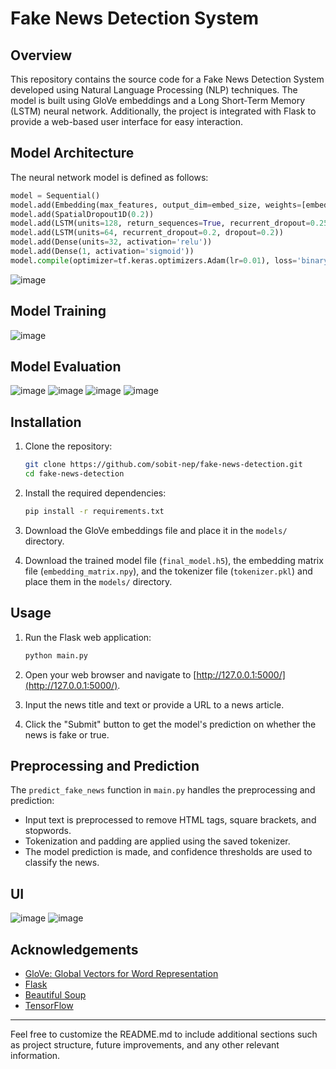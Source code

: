 # Fake News Detection System

## Overview

This repository contains the source code for a Fake News Detection System developed using Natural Language Processing (NLP) techniques. The model is built using GloVe embeddings and a Long Short-Term Memory (LSTM) neural network. Additionally, the project is integrated with Flask to provide a web-based user interface for easy interaction.

## Model Architecture

The neural network model is defined as follows:

```python
model = Sequential()
model.add(Embedding(max_features, output_dim=embed_size, weights=[embedding_matrix], input_length=maxlen, trainable=False))
model.add(SpatialDropout1D(0.2))
model.add(LSTM(units=128, return_sequences=True, recurrent_dropout=0.25, dropout=0.25))
model.add(LSTM(units=64, recurrent_dropout=0.2, dropout=0.2))
model.add(Dense(units=32, activation='relu'))
model.add(Dense(1, activation='sigmoid'))
model.compile(optimizer=tf.keras.optimizers.Adam(lr=0.01), loss='binary_crossentropy', metrics=['accuracy'])
```
![image](https://github.com/sobit-nep/Fake-News-Detection-System/assets/65544518/4147dcca-e90e-4707-8c89-37c7bbecc61c)


## Model Training
![image](https://github.com/sobit-nep/Fake-News-Detection-System/assets/65544518/3f2dc579-7d2d-4749-b389-e67cb0ccad2a)

## Model Evaluation
![image](https://github.com/sobit-nep/Fake-News-Detection-System/assets/65544518/e9b1f82d-74cd-44ca-8020-42eb6b660238)
![image](https://github.com/sobit-nep/Fake-News-Detection-System/assets/65544518/9fac9e11-2ee3-47cb-bc5c-80a7660b85c0)
![image](https://github.com/sobit-nep/Fake-News-Detection-System/assets/65544518/76bf4e4f-d1fd-4e92-ab2a-fdbd0c246edb)
![image](https://github.com/sobit-nep/Fake-News-Detection-System/assets/65544518/bf9327e4-d29c-413f-ad6d-00a9d121f0ea)



## Installation

1. Clone the repository:

    ```bash
    git clone https://github.com/sobit-nep/fake-news-detection.git
    cd fake-news-detection
    ```

2. Install the required dependencies:

    ```bash
    pip install -r requirements.txt
    ```

3. Download the GloVe embeddings file and place it in the `models/` directory.

4. Download the trained model file (`final_model.h5`), the embedding matrix file (`embedding_matrix.npy`), and the tokenizer file (`tokenizer.pkl`) and place them in the `models/` directory.

## Usage

1. Run the Flask web application:

    ```bash
    python main.py
    ```

2. Open your web browser and navigate to [http://127.0.0.1:5000/](http://127.0.0.1:5000/).

3. Input the news title and text or provide a URL to a news article.

4. Click the "Submit" button to get the model's prediction on whether the news is fake or true.

## Preprocessing and Prediction

The `predict_fake_news` function in `main.py` handles the preprocessing and prediction:

- Input text is preprocessed to remove HTML tags, square brackets, and stopwords.
- Tokenization and padding are applied using the saved tokenizer.
- The model prediction is made, and confidence thresholds are used to classify the news.

## UI
![image](https://github.com/sobit-nep/Fake-News-Detection-System/assets/65544518/6657be17-79d9-4144-8d45-55230ae7485f)
![image](https://github.com/sobit-nep/Fake-News-Detection-System/assets/65544518/ba1cfd9b-bf51-45ce-bb9f-a44c5db88383)


## Acknowledgements

- [GloVe: Global Vectors for Word Representation](https://nlp.stanford.edu/projects/glove/)
- [Flask](https://flask.palletsprojects.com/)
- [Beautiful Soup](https://www.crummy.com/software/BeautifulSoup/)
- [TensorFlow](https://www.tensorflow.org/)


---

Feel free to customize the README.md to include additional sections such as project structure, future improvements, and any other relevant information.
